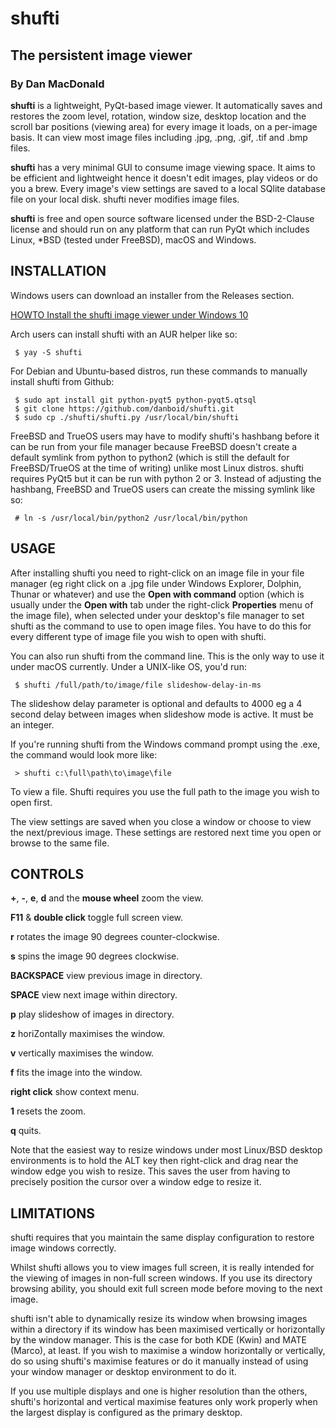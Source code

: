 # shufti

## The persistent image viewer

### By Dan MacDonald

**shufti** is a lightweight, PyQt-based image viewer. It automatically saves and restores the zoom level, rotation, window size, desktop location and the scroll bar positions (viewing area) for every image it loads, on a per-image basis. It can view most image files including .jpg, .png, .gif, .tif and .bmp files.

**shufti** has a very minimal GUI to consume image viewing space. It aims to be efficient and lightweight hence it doesn't edit images, play videos or do you a brew. Every image's view settings are saved to a local SQlite database file on your local disk. shufti never modifies image files.

**shufti** is free and open source software licensed under the BSD-2-Clause license and should run on any platform that can run PyQt which includes Linux, *BSD (tested under FreeBSD), macOS and Windows.

## INSTALLATION

Windows users can download an installer from the Releases section.

[HOWTO Install the shufti image viewer under Windows 10](https://www.youtube.com/watch?v=6Bny-1YGUHE) 

Arch users can install shufti with an AUR helper like so:

```
 $ yay -S shufti
```

For Debian and Ubuntu-based distros, run these commands to manually install shufti from Github:

```
 $ sudo apt install git python-pyqt5 python-pyqt5.qtsql
 $ git clone https://github.com/danboid/shufti.git
 $ sudo cp ./shufti/shufti.py /usr/local/bin/shufti
```

FreeBSD and TrueOS users may have to modify shufti's hashbang before it can be run from your file manager because FreeBSD doesn't create a default symlink from python to python2 (which is still the default for FreeBSD/TrueOS at the time of writing) unlike most Linux distros. shufti requires PyQt5 but it can be run with python 2 or 3. Instead of adjusting the hashbang, FreeBSD and TrueOS users can create the missing symlink like so:

```
 # ln -s /usr/local/bin/python2 /usr/local/bin/python
```

## USAGE

After installing shufti you need to right-click on an image file in your file manager (eg right click on a .jpg file under Windows Explorer, Dolphin, Thunar or whatever) and use the **Open with command** option (which is usually under the **Open with** tab under the right-click **Properties** menu of the image file), when selected under your desktop's file manager to set shufti as the command to use to open image files. You have to do this for every different type of image file you wish to open with shufti. 

You can also run shufti from the command line. This is the only way to use it under macOS currently. Under a UNIX-like OS, you'd run:

```
 $ shufti /full/path/to/image/file slideshow-delay-in-ms
```

The slideshow delay parameter is optional and defaults to 4000 eg a 4 second delay between images when slideshow mode is active. It must be an integer.

If you're running shufti from the Windows command prompt using the .exe, the command would look more like:

```
 > shufti c:\full\path\to\image\file
```

To view a file. Shufti requires you use the full path to the image you wish to open first.

The view settings are saved when you close a window or choose to view the next/previous image. These settings are restored next time you open or browse to the same file.



## CONTROLS

**+**, **-**, **e**, **d** and the **mouse wheel** zoom the view.

**F11** & **double click** toggle full screen view.

**r** rotates the image 90 degrees counter-clockwise.

**s** spins the image 90 degrees clockwise.

**BACKSPACE** view previous image in directory.

**SPACE** view next image within directory.

**p** play slideshow of images in directory.

**z** horiZontally maximises the window.

**v** vertically maximises the window.

**f** fits the image into the window.

**right click** show context menu.

**1** resets the zoom.

**q** quits.

Note that the easiest way to resize windows under most Linux/BSD desktop environments is to hold the ALT key then right-click and drag near the window edge you wish to resize. This saves the user from having to precisely position the cursor over a window edge to resize it.

## LIMITATIONS

shufti requires that you maintain the same display configuration to restore image windows correctly.

Whilst shufti allows you to view images full screen, it is really intended for the viewing of images in non-full screen windows. If you use its directory browsing ability, you should exit full screen mode before moving to the next image.

shufti isn't able to dynamically resize its window when browsing images within a directory if its window has been maximised vertically or horizontally by the window manager. This is the case for both KDE (Kwin) and MATE (Marco), at least. If you wish to maximise a window horizontally or vertically, do so using shufti's maximise features or do it manually instead of using your window manager or desktop environment to do it.

If you use multiple displays and one is higher resolution than the others, shufti's horizontal and vertical maximise features only work properly when the largest display is configured as the primary desktop.

